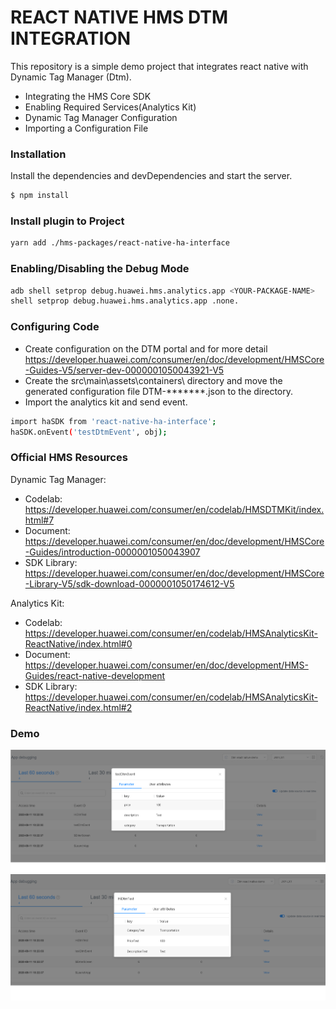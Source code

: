 # REACT NATIVE HMS DTM INTEGRATION

This repository is  a simple demo project that integrates react native with Dynamic Tag Manager (Dtm). 
  - Integrating the HMS Core SDK
  - Enabling Required Services(Analytics Kit)
  - Dynamic Tag Manager Configuration
  - Importing a Configuration File
   

### Installation
Install the dependencies and devDependencies and start the server.
```sh
$ npm install
```

### Install plugin to Project

```sh
yarn add ./hms-packages/react-native-ha-interface
```
### Enabling/Disabling the Debug Mode 
```sh
adb shell setprop debug.huawei.hms.analytics.app <YOUR-PACKAGE-NAME>
shell setprop debug.huawei.hms.analytics.app .none.
```
### Configuring Code
- Create configuration on the DTM portal and for more detail  https://developer.huawei.com/consumer/en/doc/development/HMSCore-Guides-V5/server-dev-0000001050043921-V5
- Create the src\main\assets\containers\ directory and move the generated configuration file DTM-*******.json to the directory.
- Import the analytics kit and send event. 
```sh
import haSDK from 'react-native-ha-interface';
haSDK.onEvent('testDtmEvent', obj);
```
### Official HMS Resources

Dynamic Tag Manager:
- Codelab: https://developer.huawei.com/consumer/en/codelab/HMSDTMKit/index.html#7
- Document: https://developer.huawei.com/consumer/en/doc/development/HMSCore-Guides/introduction-0000001050043907
- SDK Library: https://developer.huawei.com/consumer/en/doc/development/HMSCore-Library-V5/sdk-download-0000001050174612-V5

Analytics Kit:
- Codelab: https://developer.huawei.com/consumer/en/codelab/HMSAnalyticsKit-ReactNative/index.html#0
- Document: https://developer.huawei.com/consumer/en/doc/development/HMS-Guides/react-native-development
- SDK Library: https://developer.huawei.com/consumer/en/codelab/HMSAnalyticsKit-ReactNative/index.html#2

### Demo
![alt text](https://github.com/simgekeser/React-native-hms-dtm/blob/master/screenshots/testDtmEvent.png)
![alt text](https://github.com/simgekeser/React-native-hms-dtm/blob/master/screenshots/hiDtmTest.png)
